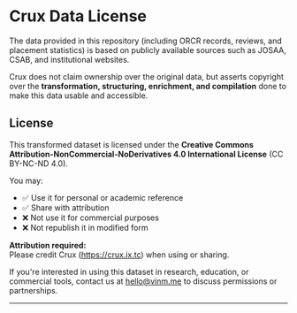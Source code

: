 # Crux Data License

The data provided in this repository (including ORCR records, reviews, and placement statistics) is based on publicly available sources such as JOSAA, CSAB, and institutional websites.

Crux does not claim ownership over the original data, but asserts copyright over the **transformation, structuring, enrichment, and compilation** done to make this data usable and accessible.

## License

This transformed dataset is licensed under the **Creative Commons Attribution-NonCommercial-NoDerivatives 4.0 International License** (CC BY-NC-ND 4.0).

You may:

- ✅ Use it for personal or academic reference
- ✅ Share with attribution
- ❌ Not use it for commercial purposes
- ❌ Not republish it in modified form

**Attribution required:**  
Please credit Crux (https://crux.ix.tc) when using or sharing.

If you're interested in using this dataset in research, education, or commercial tools, contact us at [hello@vinm.me](mailto:hello@vinm.me) to discuss permissions or partnerships.

---
